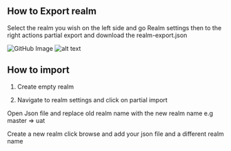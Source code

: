 ## How to Export realm

Select the realm you wish on the left side and go Realm settings then to the right actions partial export and download the realm-export.json

![GitHub Image](image.png)
![alt text](image-1.png)

## How to import

1. Create empty realm

2. Navigate to realm settings and click on partial import


Open Json file and replace old realm name with the new realm name e.g master => uat

Create a new realm click browse and add your json file and a different realm name

